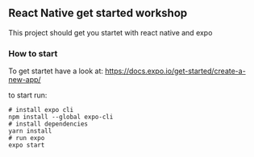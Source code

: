 ## React Native get started workshop

This project should get you startet with react native and expo

### How to start
To get startet have a look at:
https://docs.expo.io/get-started/create-a-new-app/

to start run: 
```
# install expo cli
npm install --global expo-cli
# install dependencies
yarn install
# run expo
expo start
```
